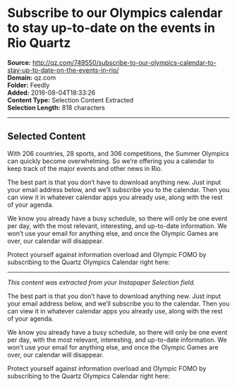 # Subscribe to our Olympics calendar to stay up-to-date on the events in Rio Quartz

**Source:** http://qz.com/749550/subscribe-to-our-olympics-calendar-to-stay-up-to-date-on-the-events-in-rio/  
**Domain:** qz.com  
**Folder:** Feedly  
**Added:** 2016-08-04T18:33:26  
**Content Type:** Selection Content Extracted  
**Selection Length:** 818 characters  


---

## Selected Content

With 206 countries, 28 sports, and 306 competitions, the Summer Olympics can quickly become overwhelming. So we’re offering you a calendar to keep track of the major events and other news in Rio.

The best part is that you don’t have to download anything new. Just input your email address below, and we’ll subscribe you to the calendar. Then you can view it in whatever calendar apps you already use, along with the rest of your agenda.

We know you already have a busy schedule, so there will only be one event per day, with the most relevant, interesting, and up-to-date information. We won’t use your email for anything else, and once the Olympic Games are over, our calendar will disappear.

Protect yourself against information overload and Olympic FOMO by subscribing to the Quartz Olympics Calendar right here:

---

*This content was extracted from your Instapaper Selection field.*

The best part is that you don’t have to download anything new. Just input your email address below, and we’ll subscribe you to the calendar. Then you can view it in whatever calendar apps you already use, along with the rest of your agenda.

We know you already have a busy schedule, so there will only be one event per day, with the most relevant, interesting, and up-to-date information. We won’t use your email for anything else, and once the Olympic Games are over, our calendar will disappear.

Protect yourself against information overload and Olympic FOMO by subscribing to the Quartz Olympics Calendar right here:
